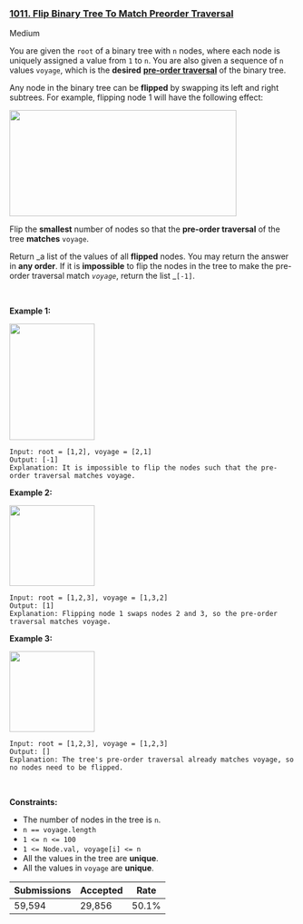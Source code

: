 ### [1011. Flip Binary Tree To Match Preorder Traversal](https://leetcode.com/problems/flip-binary-tree-to-match-preorder-traversal/)

Medium

You are given the `` root `` of a binary tree with `` n `` nodes, where each node is uniquely assigned a value from `` 1 `` to `` n ``. You are also given a sequence of `` n `` values `` voyage ``, which is the __desired__ <a href="https://en.wikipedia.org/wiki/Tree_traversal#Pre-order" target="_blank">__pre-order traversal__</a> of the binary tree.

Any node in the binary tree can be __flipped__ by swapping its left and right subtrees. For example, flipping node 1 will have the following effect:

<img alt="" src="https://assets.leetcode.com/uploads/2021/02/15/fliptree.jpg" style="width: 400px; height: 187px;"/>

Flip the __smallest__ number of nodes so that the __pre-order traversal__ of the tree __matches__ `` voyage ``.

Return _a list of the values of all __flipped__ nodes. You may return the answer in __any order__. If it is __impossible__ to flip the nodes in the tree to make the pre-order traversal match _`` voyage ``_, return the list _`` [-1] ``.

 

__Example 1:__

<img alt="" src="https://assets.leetcode.com/uploads/2019/01/02/1219-01.png" style="width: 150px; height: 205px;"/>

```
Input: root = [1,2], voyage = [2,1]
Output: [-1]
Explanation: It is impossible to flip the nodes such that the pre-order traversal matches voyage.
```

__Example 2:__

<img alt="" src="https://assets.leetcode.com/uploads/2019/01/02/1219-02.png" style="width: 150px; height: 142px;"/>

```
Input: root = [1,2,3], voyage = [1,3,2]
Output: [1]
Explanation: Flipping node 1 swaps nodes 2 and 3, so the pre-order traversal matches voyage.
```

__Example 3:__

<img alt="" src="https://assets.leetcode.com/uploads/2019/01/02/1219-02.png" style="width: 150px; height: 142px;"/>

```
Input: root = [1,2,3], voyage = [1,2,3]
Output: []
Explanation: The tree's pre-order traversal already matches voyage, so no nodes need to be flipped.
```

 

__Constraints:__

*   The number of nodes in the tree is `` n ``.
*   `` n == voyage.length ``
*   `` 1 <= n <= 100 ``
*   `` 1 <= Node.val, voyage[i] <= n ``
*   All the values in the tree are __unique__.
*   All the values in `` voyage `` are __unique__.

| Submissions    | Accepted     | Rate   |
| -------------- | ------------ | ------ |
| 59,594 | 29,856 | 50.1% |